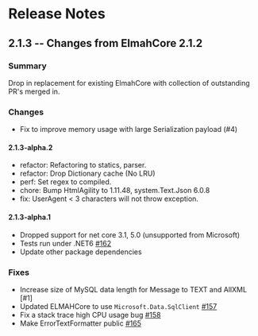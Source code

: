 # Release Notes

## 2.1.3 -- Changes from ElmahCore 2.1.2

### Summary

Drop in replacement for existing ElmahCore with collection of outstanding PR's merged in.

### Changes

- Fix to improve memory usage with large Serialization payload (#4)

#### 2.1.3-alpha.2

- refactor: Refactoring to statics, parser.
- refactor: Drop Dictionary cache (No LRU)
- perf: Set regex to compiled.
- chore: Bump HtmlAgility to 1.11.48, system.Text.Json 6.0.8
- fix: UserAgent < 3 characters will not throw exception.


#### 2.1.3-alpha.1

- Dropped support for net core 3.1, 5.0 (unsupported from Microsoft)
- Tests run under .NET6 [#162](https://github.com/ElmahCore/ElmahCore/pull/162)
- Update other package dependencies

### Fixes

- Increase size of MySQL data length for Message to TEXT and AllXML [#1]
- Updated ELMAHCore to use `Microsoft.Data.SqlClient` [#157](https://github.com/ElmahCore/ElmahCore/pull/163)
- Fix a stack trace high CPU usage bug [#158](https://github.com/ElmahCore/ElmahCore/pull/164)
- Make ErrorTextFormatter public [#165](https://github.com/ElmahCore/ElmahCore/pull/165)